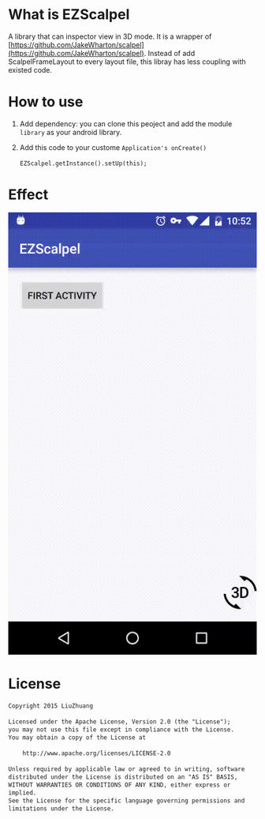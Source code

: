 # What is EZScalpel
A library that can inspector view in 3D mode.
It is a wrapper of [https://github.com/JakeWharton/scalpel](https://github.com/JakeWharton/scalpel). Instead of add ScalpelFrameLayout to every layout file, this libray has less coupling with existed code.

# How to use

1. Add dependency: you can clone this peoject and add the module `library` as your android library.
2. Add this code to your custome `Application's onCreate()`

    `EZScalpel.getInstance().setUp(this);`

# Effect


![effect](./effect.gif)

# License

	Copyright 2015 LiuZhuang

	Licensed under the Apache License, Version 2.0 (the "License");
	you may not use this file except in compliance with the License.
	You may obtain a copy of the License at

   		http://www.apache.org/licenses/LICENSE-2.0

	Unless required by applicable law or agreed to in writing, software
	distributed under the License is distributed on an "AS IS" BASIS,
	WITHOUT WARRANTIES OR CONDITIONS OF ANY KIND, either express or implied.
	See the License for the specific language governing permissions and
	limitations under the License.